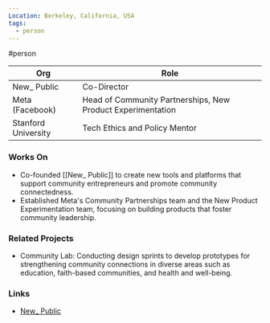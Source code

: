 ```yaml
---
Location: Berkeley, California, USA
tags:
  - person
---
```

#person

| Org                      | Role                                 |
| ------------------------ | ------------------------------------ |
| New_ Public              | Co-Director                          |
| Meta (Facebook)          | Head of Community Partnerships, New Product Experimentation |
| Stanford University      | Tech Ethics and Policy Mentor        |

### Works On

- Co-founded [[New_ Public]] to create new tools and platforms that support community entrepreneurs and promote community connectedness.
- Established Meta's Community Partnerships team and the New Product Experimentation team, focusing on building products that foster community leadership.

### Related Projects

- Community Lab: Conducting design sprints to develop prototypes for strengthening community connections in diverse areas such as education, faith-based communities, and health and well-being.

### Links

- [New_ Public](https://newpublic.org/)
